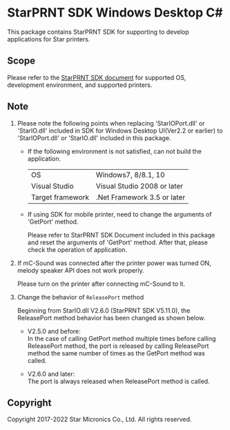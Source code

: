 # StarPRNT SDK Windows Desktop C#

This package contains StarPRNT SDK for supporting to develop applications for Star printers.

## Scope

Please refer to the [StarPRNT SDK document](https://www.star-m.jp/starprntsdk-oml-windows_desktop.html) for supported OS, development environment, and supported printers.

## Note

1. Please note the following points when replacing 'StarIOPort.dll' or 'StarIO.dll' included in SDK for Windows Desktop UI(Ver2.2 or earlier) to 'StarIOPort.dll' or 'StarIO.dll' included in this package.

    - If the following environment is not satisfied, can not build the application.

        |                |                           |
        |----------------|---------------------------|
        |OS              |Windows7, 8/8.1, 10        |
        |Visual Studio   |Visual Studio 2008 or later|
        |Target framework|.Net Framework 3.5 or later|

    - If using SDK for mobile printer, need to change the arguments of 'GetPort' method.

        Please refer to StarPRNT SDK Document included in this package and reset the arguments of 'GetPort' method.
        After that, please check the operation of application.

2. If mC-Sound was connected after the printer power was turned ON, melody speaker API does not work properly.

    Please turn on the printer after connecting mC-Sound to it.

3. Change the behavior of `ReleasePort` method

   Beginning from StarIO.dll V2.6.0 (StarPRNT SDK V5.11.0), the ReleasePort method behavior has been changed as shown below.

    - V2.5.0 and before:  
    In the case of calling GetPort method multiple times before calling ReleasePort method, the port is released by calling ReleasePort method the same number of times as the GetPort method was called.

    - V2.6.0 and later:  
    The port is always released when ReleasePort method is called.

## Copyright

Copyright 2017-2022 Star Micronics Co., Ltd. All rights reserved.